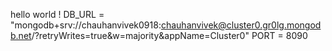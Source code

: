 hello world !
DB_URL = "mongodb+srv://chauhanvivek0918:chauhanvivek@cluster0.gr0lg.mongodb.net/?retryWrites=true&w=majority&appName=Cluster0"
PORT = 8090
